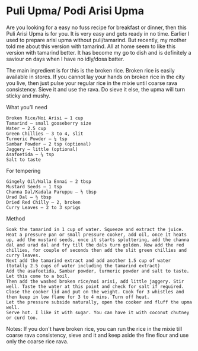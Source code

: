 #  Puli Upma/ Podi Arisi Upma

Are you looking for a easy no fuss recipe for breakfast or dinner, then this Puli Arisi Upma is for you. It is very easy and gets ready in no time. Earlier I used to prepare arisi upma without puli/tamarind. But recently, my mother told me about this version with tamarind. All at home seem to like this version with tamarind better. It has become my go to dish and is definitely a saviour on days when I have no idly/dosa batter.

The main ingredient is for this is the broken rice. Broken rice is easily available in stores. If you cannot lay your hands on broken rice in the city you live, then just pulse your regular rice in the mixie until coarse rava consistency. Sieve it and use the rava. Do sieve it else, the upma will turn sticky and mushy.



What you’ll need

    Broken Rice/Noi Arisi – 1 cup
    Tamarind – small gooseberry size
    Water – 2.5 cup
    Green Chillies – 3 to 4, slit
    Turmeric Powder – ¼ tsp
    Sambar Powder – 2 tsp (optional)
    Jaggery – little (optional)
    Asafoetida – ¼ tsp
    Salt to taste


For tempering

    Gingely Oil/Nalla Ennai – 2 tbsp
    Mustard Seeds – 1 tsp
    Channa Dal/Kadala Paruppu – ½ tbsp
    Urad Dal – ½ tbsp
    Dried Red Chilly – 2, broken
    Curry Leaves – 2 to 3 sprigs


Method

    Soak the tamarind in 1 cup of water. Squeeze and extract the juice.
    Heat a pressure pan or small pressure cooker, add oil, once it heats up, add the mustard seeds, once it starts spluttering, add the channa dal and urad dal and fry till the dals turn golden. Now add the red chillies, for couple of seconds then add the slit green chillies and curry leaves.
    Next add the tamarind extract and add another 1.5 cup of water (totally 2.5 cups of water including the tamarind extract)
    Add the asafoetida, Sambar powder, turmeric powder and salt to taste. Let this come to a boil.
    Then add the washed broken rice/noi arisi, add little jaggery. Stir well. Taste the water at this point and check for salt if required.
    Close the cooker lid and put on the weight. Cook for 3 whistles and then keep in low flame for 3 to 4 mins. Turn off heat.
    Let the pressure subside naturally, open the cooker and fluff the upma well.
    Serve hot. I like it with sugar. You can have it with coconut chutney or curd too.



Notes:
If you don't have broken rice, you can run the rice in the mixie till coarse rava consistency, sieve and it and keep aside the fine flour and use only the coarse rice rava.